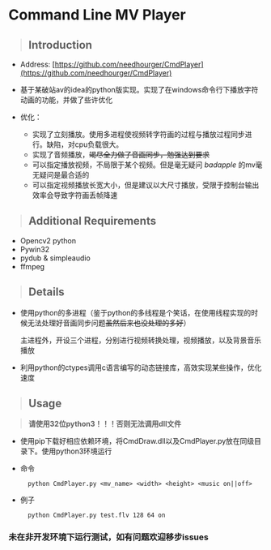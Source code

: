 # Command Line MV Player

>## Introduction

* Address: [https://github.com/needhourger/CmdPlayer](https://github.com/needhourger/CmdPlayer)

* 基于某破站av的idea的python版实现。实现了在windows命令行下播放字符动画的功能，并做了些许优化

* 优化：

    * 实现了立刻播放。使用多进程使视频转字符画的过程与播放过程同步进行。缺陷，对cpu负载很大。
    * 实现了音频播放，~~竭尽全力做了音画同步，勉强达到要求~~
    * 可以指定播放视频，不局限于某个视频。但是毫无疑问 _badapple_ 的mv毫无疑问是最合适的
    * 可以指定视频播放长宽大小，但是建议以大尺寸播放，受限于控制台输出效率会导致字符画丢帧降速


>## Additional Requirements

* Opencv2 python
* Pywin32
* pydub & simpleaudio
* ffmpeg

>## Details

* 使用python的多进程（鉴于python的多线程是个笑话，在使用线程实现的时候无法处理好音画同步问题~~虽然后来也没处理的多好~~）
  
  主进程外，开设三个进程，分别进行视频转换处理，视频播放，以及背景音乐播放

* 利用python的ctypes调用c语言编写的动态链接库，高效实现某些操作，优化速度

> ## Usage

> **请使用32位python3！！！否则无法调用dll文件**

* 使用pip下载好相应依赖环境，将CmdDraw.dll以及CmdPlayer.py放在同级目录下。使用python3环境运行

* 命令
  
        python CmdPlayer.py <mv_name> <width> <height> <music on||off>

* 例子
  
        python CmdPlayer.py test.flv 128 64 on

### **未在非开发环境下运行测试，如有问题欢迎移步issues**




